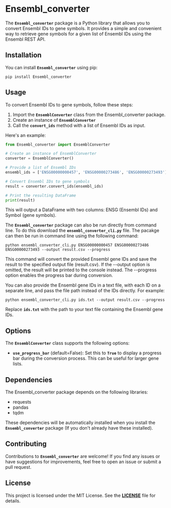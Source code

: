 # **Ensembl_converter**

The **`Ensembl_converter`** package is a Python library that allows you to convert Ensembl IDs to gene symbols. It provides a simple and convenient way to retrieve gene symbols for a given list of Ensembl IDs using the Ensembl REST API.

## **Installation**

You can install **`Ensembl_converter`** using pip:

```console
pip install Ensembl_converter
```

## **Usage**
To convert Ensembl IDs to gene symbols, follow these steps:

1. Import the **`EnsemblConverter`** class from the Ensembl_converter package.
2. Create an instance of **`EnsemblConverter`**
3. Call the **`convert_ids`** method with a list of Ensembl IDs as input.

Here's an example:

```python
from Ensembl_converter import EnsemblConverter

# Create an instance of EnsemblConverter
converter = EnsemblConverter()

# Provide a list of Ensembl IDs
ensembl_ids = ['ENSG00000000457', 'ENSG00000273486', 'ENSG00000273493']

# Convert Ensembl IDs to gene symbols
result = converter.convert_ids(ensembl_ids)

# Print the resulting DataFrame
print(result)
```

This will output a DataFrame with two columns: ENSG (Ensembl IDs) and Symbol (gene symbols).

The **`Ensembl_converter`** package can also be run directly from command line. To do this download the **`ensembl_converter_cli.py`** file.
The pacakge can then be run in command line using the following command:

```console
python ensembl_converter_cli.py ENSG00000000457 ENSG00000273486 ENSG00000273493 --output result.csv --progress
```
This command will convert the provided Ensembl gene IDs and save the result to the specified output file (result.csv). If the --output option is omitted, the result will be printed to the console instead. The --progress option enables the progress bar during conversion.

You can also provide the Ensembl gene IDs in a text file, with each ID on a separate line, and pass the file path instead of the IDs directly. For example:

```console
python ensembl_converter_cli.py ids.txt --output result.csv --progress
```
Replace **`ids.txt`** with the path to your text file containing the Ensembl gene IDs.

## **Options**
The **`EnsemblConverter`** class supports the following options:

* **`use_progress_bar`** (default=False): Set this to **`True`** to display a progress bar during the conversion process. This can be useful for larger gene lists.

## **Dependencies**
The Ensembl_converter package depends on the following libraries:

* requests
* pandas
* tqdm

These dependencies will be automatically installed when you install the **`Ensembl_converter`** package (If you don't already have these installed).

## **Contributing**
Contributions to **`Ensembl_converter`** are welcome! If you find any issues or have suggestions for improvements, feel free to open an issue or submit a pull request.

## **License**
This project is licensed under the MIT License. See the [**LICENSE**](/LICENSE) file for details.

